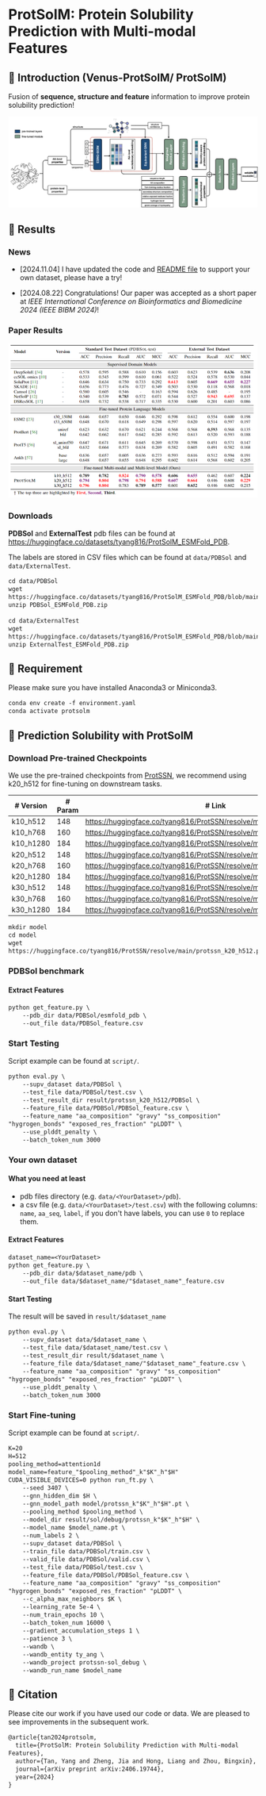 # ProtSolM: Protein Solubility Prediction with Multi-modal Features

## 🚀 Introduction (Venus-ProtSolM/ ProtSolM)

Fusion of **sequence, structure and feature** information to improve protein solubility prediction!

<img src="img/architecture.png" alt="architecture">

## 📑 Results

### News

- [2024.11.04] I have updated the code and [README file](https://github.com/tyang816/ProtSolM?tab=readme-ov-file#your-own-dataset) to support your own dataset, please have a try!

- [2024.08.22] Congratulations! Our paper was accepted as a short paper at *IEEE International Conference on Bioinformatics and Biomedicine 2024 (IEEE BIBM 2024)*!

### Paper Results

<img src="img/result.png" alt="result">

### Downloads

**PDBSol** and **ExternalTest** pdb files can be found at https://huggingface.co/datasets/tyang816/ProtSolM_ESMFold_PDB.

The labels are stored in CSV files which can be found at `data/PDBSol` and `data/ExternalTest`.

```shell
cd data/PDBSol
wget https://huggingface.co/datasets/tyang816/ProtSolM_ESMFold_PDB/blob/main/ExternalTest_ESMFold_PDB.zip
unzip PDBSol_ESMFold_PDB.zip

cd data/ExternalTest
wget https://huggingface.co/datasets/tyang816/ProtSolM_ESMFold_PDB/blob/main/ExternalTest_ESMFold_PDB.zip
unzip ExternalTest_ESMFold_PDB.zip
```

## 🛫 Requirement

Please make sure you have installed Anaconda3 or Miniconda3.

```shell
conda env create -f environment.yaml
conda activate protsolm
```

## 🧬 Prediction Solubility with ProtSolM

### Download Pre-trained Checkpoints

We use the pre-trained checkpoints from [ProtSSN](https://github.com/tyang816/ProtSSN), we recommend using k20_h512 for fine-tuning on downstream tasks.

| # Version | # Param | # Link                                                       |
| --------- | ------- | ------------------------------------------------------------ |
| k10_h512  | 148     | https://huggingface.co/tyang816/ProtSSN/resolve/main/protssn_k10_h512.pt |
| k10_h768  | 160     | https://huggingface.co/tyang816/ProtSSN/resolve/main/protssn_k10_h768.pt |
| k10_h1280 | 184     | https://huggingface.co/tyang816/ProtSSN/resolve/main/protssn_k10_h1280.pt |
| k20_h512  | 148     | https://huggingface.co/tyang816/ProtSSN/resolve/main/protssn_k20_h512.pt |
| k20_h768  | 160     | https://huggingface.co/tyang816/ProtSSN/resolve/main/protssn_k20_h768.pt |
| k20_h1280 | 184     | https://huggingface.co/tyang816/ProtSSN/resolve/main/protssn_k20_h1280.pt |
| k30_h512  | 148     | https://huggingface.co/tyang816/ProtSSN/resolve/main/protssn_k30_h512.pt |
| k30_h768  | 160     | https://huggingface.co/tyang816/ProtSSN/resolve/main/protssn_k30_h768.pt |
| k30_h1280 | 184     | https://huggingface.co/tyang816/ProtSSN/resolve/main/protssn_k30_h1280.pt |

```shell
mkdir model
cd model
wget https://huggingface.co/tyang816/ProtSSN/resolve/main/protssn_k20_h512.pt
```

### PDBSol benchmark

#### Extract Features

```shell
python get_feature.py \
    --pdb_dir data/PDBSol/esmfold_pdb \
    --out_file data/PDBSol_feature.csv
```

### Start Testing

Script example can be found at `script/`.

```shell
python eval.py \
    --supv_dataset data/PDBSol \
    --test_file data/PDBSol/test.csv \
    --test_result_dir result/protssn_k20_h512/PDBSol \
    --feature_file data/PDBSol/PDBSol_feature.csv \
    --feature_name "aa_composition" "gravy" "ss_composition" "hygrogen_bonds" "exposed_res_fraction" "pLDDT" \
    --use_plddt_penalty \
    --batch_token_num 3000
```

### Your own dataset

#### What you need at least

- pdb files directory (e.g. `data/<YourDataset>/pdb`).
- a csv file (e.g. `data/<YourDataset>/test.csv`) with the following columns: `name`, `aa_seq`, `label`, if you don't have labels, you can use `0` to replace them.

#### Extract Features

```shell
dataset_name=<YourDataset>
python get_feature.py \
    --pdb_dir data/$dataset_name/pdb \
    --out_file data/$dataset_name/"$dataset_name"_feature.csv
```

#### Start Testing

The result will be saved in `result/$dataset_name`

```shell
python eval.py \
    --supv_dataset data/$dataset_name \
    --test_file data/$dataset_name/test.csv \
    --test_result_dir result/$dataset_name \
    --feature_file data/$dataset_name/"$dataset_name"_feature.csv \
    --feature_name "aa_composition" "gravy" "ss_composition" "hygrogen_bonds" "exposed_res_fraction" "pLDDT" \
    --use_plddt_penalty \
    --batch_token_num 3000
```

### Start Fine-tuning

Script example can be found at `script/`.

```shell
K=20
H=512
pooling_method=attention1d
model_name=feature_"$pooling_method"_k"$K"_h"$H"
CUDA_VISIBLE_DEVICES=0 python run_ft.py \
    --seed 3407 \
    --gnn_hidden_dim $H \
    --gnn_model_path model/protssn_k"$K"_h"$H".pt \
    --pooling_method $pooling_method \
    --model_dir result/sol/debug/protssn_k"$K"_h"$H" \
    --model_name $model_name.pt \
    --num_labels 2 \
    --supv_dataset data/PDBSol \
    --train_file data/PDBSol/train.csv \
    --valid_file data/PDBSol/valid.csv \
    --test_file data/PDBSol/test.csv \
    --feature_file data/PDBSol/PDBSol_feature.csv \
    --feature_name "aa_composition" "gravy" "ss_composition" "hygrogen_bonds" "exposed_res_fraction" "pLDDT" \
    --c_alpha_max_neighbors $K \
    --learning_rate 5e-4 \
    --num_train_epochs 10 \
    --batch_token_num 16000 \
    --gradient_accumulation_steps 1 \
    --patience 3 \
    --wandb \
    --wandb_entity ty_ang \
    --wandb_project protssn-sol_debug \
    --wandb_run_name $model_name
```

## 🙌 Citation

Please cite our work if you have used our code or data. We are pleased to see improvements in the subsequent work.

```
@article{tan2024protsolm,
  title={ProtSolM: Protein Solubility Prediction with Multi-modal Features},
  author={Tan, Yang and Zheng, Jia and Hong, Liang and Zhou, Bingxin},
  journal={arXiv preprint arXiv:2406.19744},
  year={2024}
}
```